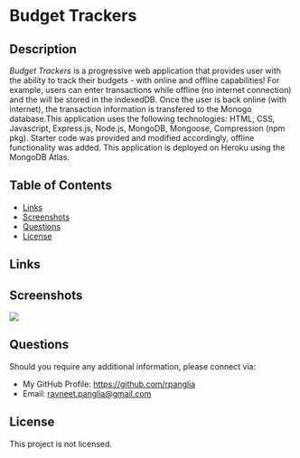# Budget Trackers

## Description
*Budget Trackers* is a progressive web application that provides user with the ability to track their budgets - with online and offline capabilities! For example, users can enter transactions while offline (no internet connection) and the will be stored in the indexedDB. Once the user is back online (with internet), the transaction information is transfered to the Monogo database.This application uses the following technologies: HTML, CSS, Javascript, Express.js, Node.js, MongoDB, Mongoose, Compression (npm pkg). Starter code was provided and modified accordingly, offline functionality was added. This application is deployed on Heroku using the MongoDB Atlas. 


## Table of Contents
- [Links](#links)
- [Screenshots](#screenshots)
- [Questions](#questions)
- [License](#license)

## Links


## Screenshots
![](/assets/.jpg)


## Questions
Should you require any additional information, please connect via:
* My GitHub Profile: https://github.com/rpanglia
* Email: ravneet.panglia@gmail.com

## License
This project is not licensed.
